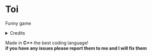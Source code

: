 # Toi
Funny game  
<details><summary>Credits</summary>

Game idea: [Bruce](https://github.com/bruce1234lol)   
Coding: [Me](https://github.com/names-are-not-important)    

</details>

Made in **C++** the best coding language!   
**if you have any issues please report them to me and I will fix them**

